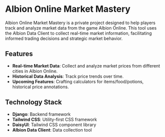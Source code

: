# Albion Online Market Mastery

Albion Online Market Mastery is a private project designed to help players track and analyze market data from the game Albion Online. This tool uses the Albion Data Client to collect real-time market information, facilitating informed trading decisions and strategic market behavior.

## Features

- **Real-time Market Data**: Collect and analyze market prices from different cities in Albion Online.
- **Historical Data Analysis**: Track price trends over time.
- **Upcoming Features**: Crafting calculators for items/food/potions, historical price annotations.

## Technology Stack

- **Django**: Backend framework
- **Tailwind CSS**: Utility-first CSS framework
- **DaisyUI**: Tailwind CSS component library
- **Albion Data Client**: Data collection tool
